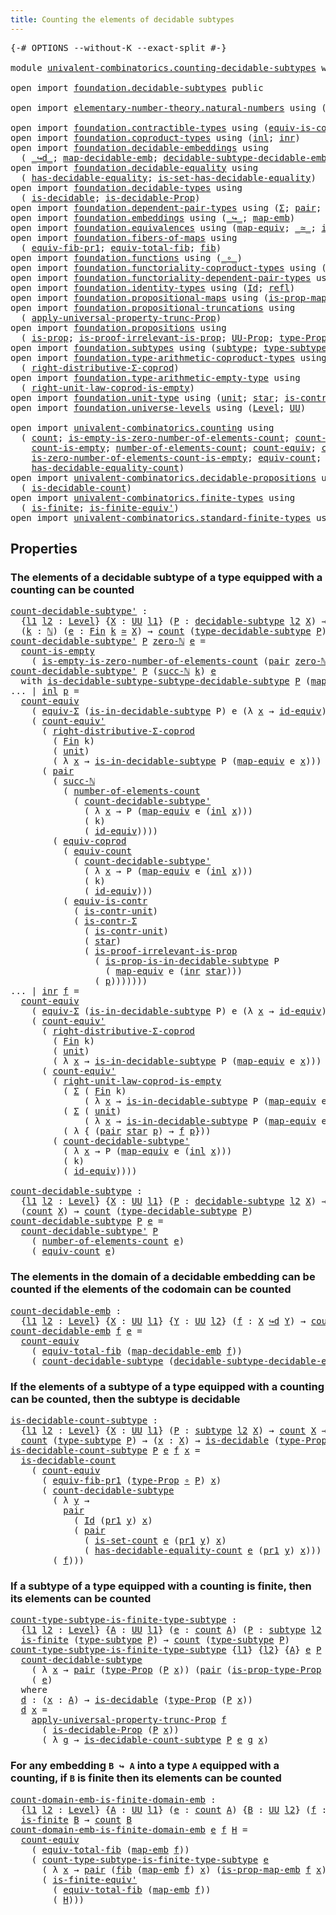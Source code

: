```yaml
---
title: Counting the elements of decidable subtypes
---
```


<pre class="Agda"><a id="69" class="Symbol">{-#</a> <a id="73" class="Keyword">OPTIONS</a> <a id="81" class="Pragma">--without-K</a> <a id="93" class="Pragma">--exact-split</a> <a id="107" class="Symbol">#-}</a>

<a id="112" class="Keyword">module</a> <a id="119" href="univalent-combinatorics.counting-decidable-subtypes.html" class="Module">univalent-combinatorics.counting-decidable-subtypes</a> <a id="171" class="Keyword">where</a>

<a id="178" class="Keyword">open</a> <a id="183" class="Keyword">import</a> <a id="190" href="foundation.decidable-subtypes.html" class="Module">foundation.decidable-subtypes</a> <a id="220" class="Keyword">public</a>

<a id="228" class="Keyword">open</a> <a id="233" class="Keyword">import</a> <a id="240" href="elementary-number-theory.natural-numbers.html" class="Module">elementary-number-theory.natural-numbers</a> <a id="281" class="Keyword">using</a> <a id="287" class="Symbol">(</a><a id="288" href="elementary-number-theory.natural-numbers.html#1458" class="Datatype">ℕ</a><a id="289" class="Symbol">;</a> <a id="291" href="elementary-number-theory.natural-numbers.html#1479" class="InductiveConstructor">zero-ℕ</a><a id="297" class="Symbol">;</a> <a id="299" href="elementary-number-theory.natural-numbers.html#1492" class="InductiveConstructor">succ-ℕ</a><a id="305" class="Symbol">)</a>

<a id="308" class="Keyword">open</a> <a id="313" class="Keyword">import</a> <a id="320" href="foundation.contractible-types.html" class="Module">foundation.contractible-types</a> <a id="350" class="Keyword">using</a> <a id="356" class="Symbol">(</a><a id="357" href="foundation-core.contractible-types.html#4311" class="Function">equiv-is-contr</a><a id="371" class="Symbol">;</a> <a id="373" href="foundation-core.contractible-types.html#6259" class="Function">is-contr-Σ</a><a id="383" class="Symbol">)</a>
<a id="385" class="Keyword">open</a> <a id="390" class="Keyword">import</a> <a id="397" href="foundation.coproduct-types.html" class="Module">foundation.coproduct-types</a> <a id="424" class="Keyword">using</a> <a id="430" class="Symbol">(</a><a id="431" href="foundation.coproduct-types.html#1253" class="InductiveConstructor">inl</a><a id="434" class="Symbol">;</a> <a id="436" href="foundation.coproduct-types.html#1276" class="InductiveConstructor">inr</a><a id="439" class="Symbol">)</a>
<a id="441" class="Keyword">open</a> <a id="446" class="Keyword">import</a> <a id="453" href="foundation.decidable-embeddings.html" class="Module">foundation.decidable-embeddings</a> <a id="485" class="Keyword">using</a>
  <a id="493" class="Symbol">(</a> <a id="495" href="foundation.decidable-embeddings.html#3752" class="Function Operator">_↪d_</a><a id="499" class="Symbol">;</a> <a id="501" href="foundation.decidable-embeddings.html#3853" class="Function">map-decidable-emb</a><a id="518" class="Symbol">;</a> <a id="520" href="foundation.decidable-embeddings.html#6091" class="Function">decidable-subtype-decidable-emb</a><a id="551" class="Symbol">)</a>
<a id="553" class="Keyword">open</a> <a id="558" class="Keyword">import</a> <a id="565" href="foundation.decidable-equality.html" class="Module">foundation.decidable-equality</a> <a id="595" class="Keyword">using</a>
  <a id="603" class="Symbol">(</a> <a id="605" href="foundation.decidable-equality.html#1799" class="Function">has-decidable-equality</a><a id="627" class="Symbol">;</a> <a id="629" href="foundation.decidable-equality.html#6967" class="Function">is-set-has-decidable-equality</a><a id="658" class="Symbol">)</a>
<a id="660" class="Keyword">open</a> <a id="665" class="Keyword">import</a> <a id="672" href="foundation.decidable-types.html" class="Module">foundation.decidable-types</a> <a id="699" class="Keyword">using</a>
  <a id="707" class="Symbol">(</a> <a id="709" href="foundation.decidable-types.html#1918" class="Function">is-decidable</a><a id="721" class="Symbol">;</a> <a id="723" href="foundation.decidable-types.html#7839" class="Function">is-decidable-Prop</a><a id="740" class="Symbol">)</a>
<a id="742" class="Keyword">open</a> <a id="747" class="Keyword">import</a> <a id="754" href="foundation.dependent-pair-types.html" class="Module">foundation.dependent-pair-types</a> <a id="786" class="Keyword">using</a> <a id="792" class="Symbol">(</a><a id="793" href="foundation-core.dependent-pair-types.html#515" class="Record">Σ</a><a id="794" class="Symbol">;</a> <a id="796" href="foundation-core.dependent-pair-types.html#588" class="InductiveConstructor">pair</a><a id="800" class="Symbol">;</a> <a id="802" href="foundation-core.dependent-pair-types.html#605" class="Field">pr1</a><a id="805" class="Symbol">;</a> <a id="807" href="foundation-core.dependent-pair-types.html#617" class="Field">pr2</a><a id="810" class="Symbol">)</a>
<a id="812" class="Keyword">open</a> <a id="817" class="Keyword">import</a> <a id="824" href="foundation.embeddings.html" class="Module">foundation.embeddings</a> <a id="846" class="Keyword">using</a> <a id="852" class="Symbol">(</a><a id="853" href="foundation-core.embeddings.html#1074" class="Function Operator">_↪_</a><a id="856" class="Symbol">;</a> <a id="858" href="foundation-core.embeddings.html#1217" class="Function">map-emb</a><a id="865" class="Symbol">)</a>
<a id="867" class="Keyword">open</a> <a id="872" class="Keyword">import</a> <a id="879" href="foundation.equivalences.html" class="Module">foundation.equivalences</a> <a id="903" class="Keyword">using</a> <a id="909" class="Symbol">(</a><a id="910" href="foundation-core.equivalences.html#1821" class="Function">map-equiv</a><a id="919" class="Symbol">;</a> <a id="921" href="foundation-core.equivalences.html#1621" class="Function Operator">_≃_</a><a id="924" class="Symbol">;</a> <a id="926" href="foundation-core.equivalences.html#2494" class="Function">id-equiv</a><a id="934" class="Symbol">)</a>
<a id="936" class="Keyword">open</a> <a id="941" class="Keyword">import</a> <a id="948" href="foundation.fibers-of-maps.html" class="Module">foundation.fibers-of-maps</a> <a id="974" class="Keyword">using</a>
  <a id="982" class="Symbol">(</a> <a id="984" href="foundation-core.fibers-of-maps.html#3585" class="Function">equiv-fib-pr1</a><a id="997" class="Symbol">;</a> <a id="999" href="foundation-core.fibers-of-maps.html#5254" class="Function">equiv-total-fib</a><a id="1014" class="Symbol">;</a> <a id="1016" href="foundation-core.fibers-of-maps.html#942" class="Function">fib</a><a id="1019" class="Symbol">)</a>
<a id="1021" class="Keyword">open</a> <a id="1026" class="Keyword">import</a> <a id="1033" href="foundation.functions.html" class="Module">foundation.functions</a> <a id="1054" class="Keyword">using</a> <a id="1060" class="Symbol">(</a><a id="1061" href="foundation-core.functions.html#420" class="Function Operator">_∘_</a><a id="1064" class="Symbol">)</a>
<a id="1066" class="Keyword">open</a> <a id="1071" class="Keyword">import</a> <a id="1078" href="foundation.functoriality-coproduct-types.html" class="Module">foundation.functoriality-coproduct-types</a> <a id="1119" class="Keyword">using</a> <a id="1125" class="Symbol">(</a><a id="1126" href="foundation.functoriality-coproduct-types.html#4586" class="Function">equiv-coprod</a><a id="1138" class="Symbol">)</a>
<a id="1140" class="Keyword">open</a> <a id="1145" class="Keyword">import</a> <a id="1152" href="foundation.functoriality-dependent-pair-types.html" class="Module">foundation.functoriality-dependent-pair-types</a> <a id="1198" class="Keyword">using</a> <a id="1204" class="Symbol">(</a><a id="1205" href="foundation-core.functoriality-dependent-pair-types.html#10434" class="Function">equiv-Σ</a><a id="1212" class="Symbol">)</a>
<a id="1214" class="Keyword">open</a> <a id="1219" class="Keyword">import</a> <a id="1226" href="foundation.identity-types.html" class="Module">foundation.identity-types</a> <a id="1252" class="Keyword">using</a> <a id="1258" class="Symbol">(</a><a id="1259" href="foundation-core.identity-types.html#1767" class="Datatype">Id</a><a id="1261" class="Symbol">;</a> <a id="1263" href="foundation-core.identity-types.html#1820" class="InductiveConstructor">refl</a><a id="1267" class="Symbol">)</a>
<a id="1269" class="Keyword">open</a> <a id="1274" class="Keyword">import</a> <a id="1281" href="foundation.propositional-maps.html" class="Module">foundation.propositional-maps</a> <a id="1311" class="Keyword">using</a> <a id="1317" class="Symbol">(</a><a id="1318" href="foundation-core.propositional-maps.html#2352" class="Function">is-prop-map-emb</a><a id="1333" class="Symbol">)</a>
<a id="1335" class="Keyword">open</a> <a id="1340" class="Keyword">import</a> <a id="1347" href="foundation.propositional-truncations.html" class="Module">foundation.propositional-truncations</a> <a id="1384" class="Keyword">using</a>
  <a id="1392" class="Symbol">(</a> <a id="1394" href="foundation.propositional-truncations.html#5611" class="Function">apply-universal-property-trunc-Prop</a><a id="1429" class="Symbol">)</a>
<a id="1431" class="Keyword">open</a> <a id="1436" class="Keyword">import</a> <a id="1443" href="foundation.propositions.html" class="Module">foundation.propositions</a> <a id="1467" class="Keyword">using</a>
  <a id="1475" class="Symbol">(</a> <a id="1477" href="foundation-core.propositions.html#1309" class="Function">is-prop</a><a id="1484" class="Symbol">;</a> <a id="1486" href="foundation-core.propositions.html#3047" class="Function">is-proof-irrelevant-is-prop</a><a id="1513" class="Symbol">;</a> <a id="1515" href="foundation-core.propositions.html#1393" class="Function">UU-Prop</a><a id="1522" class="Symbol">;</a> <a id="1524" href="foundation-core.propositions.html#1495" class="Function">type-Prop</a><a id="1533" class="Symbol">;</a> <a id="1535" href="foundation-core.propositions.html#1562" class="Function">is-prop-type-Prop</a><a id="1552" class="Symbol">)</a>
<a id="1554" class="Keyword">open</a> <a id="1559" class="Keyword">import</a> <a id="1566" href="foundation.subtypes.html" class="Module">foundation.subtypes</a> <a id="1586" class="Keyword">using</a> <a id="1592" class="Symbol">(</a><a id="1593" href="foundation-core.subtypes.html#2211" class="Function">subtype</a><a id="1600" class="Symbol">;</a> <a id="1602" href="foundation-core.subtypes.html#2555" class="Function">type-subtype</a><a id="1614" class="Symbol">)</a>
<a id="1616" class="Keyword">open</a> <a id="1621" class="Keyword">import</a> <a id="1628" href="foundation.type-arithmetic-coproduct-types.html" class="Module">foundation.type-arithmetic-coproduct-types</a> <a id="1671" class="Keyword">using</a>
  <a id="1679" class="Symbol">(</a> <a id="1681" href="foundation.type-arithmetic-coproduct-types.html#5579" class="Function">right-distributive-Σ-coprod</a><a id="1708" class="Symbol">)</a>
<a id="1710" class="Keyword">open</a> <a id="1715" class="Keyword">import</a> <a id="1722" href="foundation.type-arithmetic-empty-type.html" class="Module">foundation.type-arithmetic-empty-type</a> <a id="1760" class="Keyword">using</a>
  <a id="1768" class="Symbol">(</a> <a id="1770" href="foundation.type-arithmetic-empty-type.html#9035" class="Function">right-unit-law-coprod-is-empty</a><a id="1800" class="Symbol">)</a>
<a id="1802" class="Keyword">open</a> <a id="1807" class="Keyword">import</a> <a id="1814" href="foundation.unit-type.html" class="Module">foundation.unit-type</a> <a id="1835" class="Keyword">using</a> <a id="1841" class="Symbol">(</a><a id="1842" href="foundation.unit-type.html#1084" class="Datatype">unit</a><a id="1846" class="Symbol">;</a> <a id="1848" href="foundation.unit-type.html#1108" class="InductiveConstructor">star</a><a id="1852" class="Symbol">;</a> <a id="1854" href="foundation.unit-type.html#2024" class="Function">is-contr-unit</a><a id="1867" class="Symbol">)</a>
<a id="1869" class="Keyword">open</a> <a id="1874" class="Keyword">import</a> <a id="1881" href="foundation.universe-levels.html" class="Module">foundation.universe-levels</a> <a id="1908" class="Keyword">using</a> <a id="1914" class="Symbol">(</a><a id="1915" href="Agda.Primitive.html#597" class="Postulate">Level</a><a id="1920" class="Symbol">;</a> <a id="1922" href="foundation-core.universe-levels.html#235" class="Primitive">UU</a><a id="1924" class="Symbol">)</a>

<a id="1927" class="Keyword">open</a> <a id="1932" class="Keyword">import</a> <a id="1939" href="univalent-combinatorics.counting.html" class="Module">univalent-combinatorics.counting</a> <a id="1972" class="Keyword">using</a>
  <a id="1980" class="Symbol">(</a> <a id="1982" href="univalent-combinatorics.counting.html#1901" class="Function">count</a><a id="1987" class="Symbol">;</a> <a id="1989" href="univalent-combinatorics.counting.html#4160" class="Function">is-empty-is-zero-number-of-elements-count</a><a id="2030" class="Symbol">;</a> <a id="2032" href="univalent-combinatorics.counting.html#5027" class="Function">count-is-contr</a><a id="2046" class="Symbol">;</a>
    <a id="2052" href="univalent-combinatorics.counting.html#4732" class="Function">count-is-empty</a><a id="2066" class="Symbol">;</a> <a id="2068" href="univalent-combinatorics.counting.html#2029" class="Function">number-of-elements-count</a><a id="2092" class="Symbol">;</a> <a id="2094" href="univalent-combinatorics.counting.html#3395" class="Function">count-equiv</a><a id="2105" class="Symbol">;</a> <a id="2107" href="univalent-combinatorics.counting.html#3709" class="Function">count-equiv&#39;</a><a id="2119" class="Symbol">;</a>
    <a id="2125" href="univalent-combinatorics.counting.html#4407" class="Function">is-zero-number-of-elements-count-is-empty</a><a id="2166" class="Symbol">;</a> <a id="2168" href="univalent-combinatorics.counting.html#2098" class="Function">equiv-count</a><a id="2179" class="Symbol">;</a> <a id="2181" href="univalent-combinatorics.counting.html#2757" class="Function">is-set-count</a><a id="2193" class="Symbol">;</a>
    <a id="2199" href="univalent-combinatorics.counting.html#6218" class="Function">has-decidable-equality-count</a><a id="2227" class="Symbol">)</a>
<a id="2229" class="Keyword">open</a> <a id="2234" class="Keyword">import</a> <a id="2241" href="univalent-combinatorics.decidable-propositions.html" class="Module">univalent-combinatorics.decidable-propositions</a> <a id="2288" class="Keyword">using</a>
  <a id="2296" class="Symbol">(</a> <a id="2298" href="univalent-combinatorics.decidable-propositions.html#1200" class="Function">is-decidable-count</a><a id="2316" class="Symbol">)</a>
<a id="2318" class="Keyword">open</a> <a id="2323" class="Keyword">import</a> <a id="2330" href="univalent-combinatorics.finite-types.html" class="Module">univalent-combinatorics.finite-types</a> <a id="2367" class="Keyword">using</a>
  <a id="2375" class="Symbol">(</a> <a id="2377" href="univalent-combinatorics.finite-types.html#4174" class="Function">is-finite</a><a id="2386" class="Symbol">;</a> <a id="2388" href="univalent-combinatorics.finite-types.html#7331" class="Function">is-finite-equiv&#39;</a><a id="2404" class="Symbol">)</a>
<a id="2406" class="Keyword">open</a> <a id="2411" class="Keyword">import</a> <a id="2418" href="univalent-combinatorics.standard-finite-types.html" class="Module">univalent-combinatorics.standard-finite-types</a> <a id="2464" class="Keyword">using</a> <a id="2470" class="Symbol">(</a><a id="2471" href="univalent-combinatorics.standard-finite-types.html#7693" class="Function">zero-Fin</a><a id="2479" class="Symbol">;</a> <a id="2481" href="univalent-combinatorics.standard-finite-types.html#2523" class="Function">Fin</a><a id="2484" class="Symbol">)</a>
</pre>
## Properties

### The elements of a decidable subtype of a type equipped with a counting can be counted

<pre class="Agda"><a id="count-decidable-subtype&#39;"></a><a id="2605" href="univalent-combinatorics.counting-decidable-subtypes.html#2605" class="Function">count-decidable-subtype&#39;</a> <a id="2630" class="Symbol">:</a>
  <a id="2634" class="Symbol">{</a><a id="2635" href="univalent-combinatorics.counting-decidable-subtypes.html#2635" class="Bound">l1</a> <a id="2638" href="univalent-combinatorics.counting-decidable-subtypes.html#2638" class="Bound">l2</a> <a id="2641" class="Symbol">:</a> <a id="2643" href="Agda.Primitive.html#597" class="Postulate">Level</a><a id="2648" class="Symbol">}</a> <a id="2650" class="Symbol">{</a><a id="2651" href="univalent-combinatorics.counting-decidable-subtypes.html#2651" class="Bound">X</a> <a id="2653" class="Symbol">:</a> <a id="2655" href="foundation-core.universe-levels.html#235" class="Primitive">UU</a> <a id="2658" href="univalent-combinatorics.counting-decidable-subtypes.html#2635" class="Bound">l1</a><a id="2660" class="Symbol">}</a> <a id="2662" class="Symbol">(</a><a id="2663" href="univalent-combinatorics.counting-decidable-subtypes.html#2663" class="Bound">P</a> <a id="2665" class="Symbol">:</a> <a id="2667" href="foundation.decidable-subtypes.html#1806" class="Function">decidable-subtype</a> <a id="2685" href="univalent-combinatorics.counting-decidable-subtypes.html#2638" class="Bound">l2</a> <a id="2688" href="univalent-combinatorics.counting-decidable-subtypes.html#2651" class="Bound">X</a><a id="2689" class="Symbol">)</a> <a id="2691" class="Symbol">→</a>
  <a id="2695" class="Symbol">(</a><a id="2696" href="univalent-combinatorics.counting-decidable-subtypes.html#2696" class="Bound">k</a> <a id="2698" class="Symbol">:</a> <a id="2700" href="elementary-number-theory.natural-numbers.html#1458" class="Datatype">ℕ</a><a id="2701" class="Symbol">)</a> <a id="2703" class="Symbol">(</a><a id="2704" href="univalent-combinatorics.counting-decidable-subtypes.html#2704" class="Bound">e</a> <a id="2706" class="Symbol">:</a> <a id="2708" href="univalent-combinatorics.standard-finite-types.html#2523" class="Function">Fin</a> <a id="2712" href="univalent-combinatorics.counting-decidable-subtypes.html#2696" class="Bound">k</a> <a id="2714" href="foundation-core.equivalences.html#1621" class="Function Operator">≃</a> <a id="2716" href="univalent-combinatorics.counting-decidable-subtypes.html#2651" class="Bound">X</a><a id="2717" class="Symbol">)</a> <a id="2719" class="Symbol">→</a> <a id="2721" href="univalent-combinatorics.counting.html#1901" class="Function">count</a> <a id="2727" class="Symbol">(</a><a id="2728" href="foundation.decidable-subtypes.html#2794" class="Function">type-decidable-subtype</a> <a id="2751" href="univalent-combinatorics.counting-decidable-subtypes.html#2663" class="Bound">P</a><a id="2752" class="Symbol">)</a>
<a id="2754" href="univalent-combinatorics.counting-decidable-subtypes.html#2605" class="Function">count-decidable-subtype&#39;</a> <a id="2779" href="univalent-combinatorics.counting-decidable-subtypes.html#2779" class="Bound">P</a> <a id="2781" href="elementary-number-theory.natural-numbers.html#1479" class="InductiveConstructor">zero-ℕ</a> <a id="2788" href="univalent-combinatorics.counting-decidable-subtypes.html#2788" class="Bound">e</a> <a id="2790" class="Symbol">=</a>
  <a id="2794" href="univalent-combinatorics.counting.html#4732" class="Function">count-is-empty</a>
    <a id="2813" class="Symbol">(</a> <a id="2815" href="univalent-combinatorics.counting.html#4160" class="Function">is-empty-is-zero-number-of-elements-count</a> <a id="2857" class="Symbol">(</a><a id="2858" href="foundation-core.dependent-pair-types.html#588" class="InductiveConstructor">pair</a> <a id="2863" href="elementary-number-theory.natural-numbers.html#1479" class="InductiveConstructor">zero-ℕ</a> <a id="2870" href="univalent-combinatorics.counting-decidable-subtypes.html#2788" class="Bound">e</a><a id="2871" class="Symbol">)</a> <a id="2873" href="foundation-core.identity-types.html#1820" class="InductiveConstructor">refl</a> <a id="2878" href="foundation-core.functions.html#420" class="Function Operator">∘</a> <a id="2880" href="foundation-core.dependent-pair-types.html#605" class="Field">pr1</a><a id="2883" class="Symbol">)</a>
<a id="2885" href="univalent-combinatorics.counting-decidable-subtypes.html#2605" class="Function">count-decidable-subtype&#39;</a> <a id="2910" href="univalent-combinatorics.counting-decidable-subtypes.html#2910" class="Bound">P</a> <a id="2912" class="Symbol">(</a><a id="2913" href="elementary-number-theory.natural-numbers.html#1492" class="InductiveConstructor">succ-ℕ</a> <a id="2920" href="univalent-combinatorics.counting-decidable-subtypes.html#2920" class="Bound">k</a><a id="2921" class="Symbol">)</a> <a id="2923" href="univalent-combinatorics.counting-decidable-subtypes.html#2923" class="Bound">e</a>
  <a id="2927" class="Keyword">with</a> <a id="2932" href="foundation.decidable-subtypes.html#2174" class="Function">is-decidable-subtype-subtype-decidable-subtype</a> <a id="2979" href="univalent-combinatorics.counting-decidable-subtypes.html#2910" class="Bound">P</a> <a id="2981" class="Symbol">(</a><a id="2982" href="foundation-core.equivalences.html#1821" class="Function">map-equiv</a> <a id="2992" href="univalent-combinatorics.counting-decidable-subtypes.html#2923" class="Bound">e</a> <a id="2994" class="Symbol">(</a><a id="2995" href="foundation.coproduct-types.html#1276" class="InductiveConstructor">inr</a> <a id="2999" href="foundation.unit-type.html#1108" class="InductiveConstructor">star</a><a id="3003" class="Symbol">))</a>
<a id="3006" class="Symbol">...</a> <a id="3010" class="Symbol">|</a> <a id="3012" href="foundation.coproduct-types.html#1253" class="InductiveConstructor">inl</a> <a id="3016" href="univalent-combinatorics.counting-decidable-subtypes.html#3016" class="Bound">p</a> <a id="3018" class="Symbol">=</a>
  <a id="3022" href="univalent-combinatorics.counting.html#3395" class="Function">count-equiv</a>
    <a id="3038" class="Symbol">(</a> <a id="3040" href="foundation-core.functoriality-dependent-pair-types.html#10434" class="Function">equiv-Σ</a> <a id="3048" class="Symbol">(</a><a id="3049" href="foundation.decidable-subtypes.html#2373" class="Function">is-in-decidable-subtype</a> <a id="3073" class="Bound">P</a><a id="3074" class="Symbol">)</a> <a id="3076" class="Bound">e</a> <a id="3078" class="Symbol">(λ</a> <a id="3081" href="univalent-combinatorics.counting-decidable-subtypes.html#3081" class="Bound">x</a> <a id="3083" class="Symbol">→</a> <a id="3085" href="foundation-core.equivalences.html#2494" class="Function">id-equiv</a><a id="3093" class="Symbol">))</a>
    <a id="3100" class="Symbol">(</a> <a id="3102" href="univalent-combinatorics.counting.html#3709" class="Function">count-equiv&#39;</a>
      <a id="3121" class="Symbol">(</a> <a id="3123" href="foundation.type-arithmetic-coproduct-types.html#5579" class="Function">right-distributive-Σ-coprod</a>
        <a id="3159" class="Symbol">(</a> <a id="3161" href="univalent-combinatorics.standard-finite-types.html#2523" class="Function">Fin</a> <a id="3165" class="Bound">k</a><a id="3166" class="Symbol">)</a>
        <a id="3176" class="Symbol">(</a> <a id="3178" href="foundation.unit-type.html#1084" class="Datatype">unit</a><a id="3182" class="Symbol">)</a>
        <a id="3192" class="Symbol">(</a> <a id="3194" class="Symbol">λ</a> <a id="3196" href="univalent-combinatorics.counting-decidable-subtypes.html#3196" class="Bound">x</a> <a id="3198" class="Symbol">→</a> <a id="3200" href="foundation.decidable-subtypes.html#2373" class="Function">is-in-decidable-subtype</a> <a id="3224" class="Bound">P</a> <a id="3226" class="Symbol">(</a><a id="3227" href="foundation-core.equivalences.html#1821" class="Function">map-equiv</a> <a id="3237" class="Bound">e</a> <a id="3239" href="univalent-combinatorics.counting-decidable-subtypes.html#3196" class="Bound">x</a><a id="3240" class="Symbol">)))</a>
      <a id="3250" class="Symbol">(</a> <a id="3252" href="foundation-core.dependent-pair-types.html#588" class="InductiveConstructor">pair</a>
        <a id="3265" class="Symbol">(</a> <a id="3267" href="elementary-number-theory.natural-numbers.html#1492" class="InductiveConstructor">succ-ℕ</a>
          <a id="3284" class="Symbol">(</a> <a id="3286" href="univalent-combinatorics.counting.html#2029" class="Function">number-of-elements-count</a>
            <a id="3323" class="Symbol">(</a> <a id="3325" href="univalent-combinatorics.counting-decidable-subtypes.html#2605" class="Function">count-decidable-subtype&#39;</a>
              <a id="3364" class="Symbol">(</a> <a id="3366" class="Symbol">λ</a> <a id="3368" href="univalent-combinatorics.counting-decidable-subtypes.html#3368" class="Bound">x</a> <a id="3370" class="Symbol">→</a> <a id="3372" class="Bound">P</a> <a id="3374" class="Symbol">(</a><a id="3375" href="foundation-core.equivalences.html#1821" class="Function">map-equiv</a> <a id="3385" class="Bound">e</a> <a id="3387" class="Symbol">(</a><a id="3388" href="foundation.coproduct-types.html#1253" class="InductiveConstructor">inl</a> <a id="3392" href="univalent-combinatorics.counting-decidable-subtypes.html#3368" class="Bound">x</a><a id="3393" class="Symbol">)))</a>
              <a id="3411" class="Symbol">(</a> <a id="3413" class="Bound">k</a><a id="3414" class="Symbol">)</a>
              <a id="3430" class="Symbol">(</a> <a id="3432" href="foundation-core.equivalences.html#2494" class="Function">id-equiv</a><a id="3440" class="Symbol">))))</a>
        <a id="3453" class="Symbol">(</a> <a id="3455" href="foundation.functoriality-coproduct-types.html#4586" class="Function">equiv-coprod</a>
          <a id="3478" class="Symbol">(</a> <a id="3480" href="univalent-combinatorics.counting.html#2098" class="Function">equiv-count</a>
            <a id="3504" class="Symbol">(</a> <a id="3506" href="univalent-combinatorics.counting-decidable-subtypes.html#2605" class="Function">count-decidable-subtype&#39;</a>
              <a id="3545" class="Symbol">(</a> <a id="3547" class="Symbol">λ</a> <a id="3549" href="univalent-combinatorics.counting-decidable-subtypes.html#3549" class="Bound">x</a> <a id="3551" class="Symbol">→</a> <a id="3553" class="Bound">P</a> <a id="3555" class="Symbol">(</a><a id="3556" href="foundation-core.equivalences.html#1821" class="Function">map-equiv</a> <a id="3566" class="Bound">e</a> <a id="3568" class="Symbol">(</a><a id="3569" href="foundation.coproduct-types.html#1253" class="InductiveConstructor">inl</a> <a id="3573" href="univalent-combinatorics.counting-decidable-subtypes.html#3549" class="Bound">x</a><a id="3574" class="Symbol">)))</a>
              <a id="3592" class="Symbol">(</a> <a id="3594" class="Bound">k</a><a id="3595" class="Symbol">)</a>
              <a id="3611" class="Symbol">(</a> <a id="3613" href="foundation-core.equivalences.html#2494" class="Function">id-equiv</a><a id="3621" class="Symbol">)))</a>
          <a id="3635" class="Symbol">(</a> <a id="3637" href="foundation-core.contractible-types.html#4311" class="Function">equiv-is-contr</a>
            <a id="3664" class="Symbol">(</a> <a id="3666" href="foundation.unit-type.html#2024" class="Function">is-contr-unit</a><a id="3679" class="Symbol">)</a>
            <a id="3693" class="Symbol">(</a> <a id="3695" href="foundation-core.contractible-types.html#6259" class="Function">is-contr-Σ</a>
              <a id="3720" class="Symbol">(</a> <a id="3722" href="foundation.unit-type.html#2024" class="Function">is-contr-unit</a><a id="3735" class="Symbol">)</a>
              <a id="3751" class="Symbol">(</a> <a id="3753" href="foundation.unit-type.html#1108" class="InductiveConstructor">star</a><a id="3757" class="Symbol">)</a>
              <a id="3773" class="Symbol">(</a> <a id="3775" href="foundation-core.propositions.html#3047" class="Function">is-proof-irrelevant-is-prop</a>
                <a id="3819" class="Symbol">(</a> <a id="3821" href="foundation.decidable-subtypes.html#2480" class="Function">is-prop-is-in-decidable-subtype</a> <a id="3853" class="Bound">P</a>
                  <a id="3873" class="Symbol">(</a> <a id="3875" href="foundation-core.equivalences.html#1821" class="Function">map-equiv</a> <a id="3885" class="Bound">e</a> <a id="3887" class="Symbol">(</a><a id="3888" href="foundation.coproduct-types.html#1276" class="InductiveConstructor">inr</a> <a id="3892" href="foundation.unit-type.html#1108" class="InductiveConstructor">star</a><a id="3896" class="Symbol">)))</a>
                <a id="3916" class="Symbol">(</a> <a id="3918" href="univalent-combinatorics.counting-decidable-subtypes.html#3016" class="Bound">p</a><a id="3919" class="Symbol">)))))))</a>
<a id="3927" class="Symbol">...</a> <a id="3931" class="Symbol">|</a> <a id="3933" href="foundation.coproduct-types.html#1276" class="InductiveConstructor">inr</a> <a id="3937" href="univalent-combinatorics.counting-decidable-subtypes.html#3937" class="Bound">f</a> <a id="3939" class="Symbol">=</a>
  <a id="3943" href="univalent-combinatorics.counting.html#3395" class="Function">count-equiv</a>
    <a id="3959" class="Symbol">(</a> <a id="3961" href="foundation-core.functoriality-dependent-pair-types.html#10434" class="Function">equiv-Σ</a> <a id="3969" class="Symbol">(</a><a id="3970" href="foundation.decidable-subtypes.html#2373" class="Function">is-in-decidable-subtype</a> <a id="3994" class="Bound">P</a><a id="3995" class="Symbol">)</a> <a id="3997" class="Bound">e</a> <a id="3999" class="Symbol">(λ</a> <a id="4002" href="univalent-combinatorics.counting-decidable-subtypes.html#4002" class="Bound">x</a> <a id="4004" class="Symbol">→</a> <a id="4006" href="foundation-core.equivalences.html#2494" class="Function">id-equiv</a><a id="4014" class="Symbol">))</a>
    <a id="4021" class="Symbol">(</a> <a id="4023" href="univalent-combinatorics.counting.html#3709" class="Function">count-equiv&#39;</a>
      <a id="4042" class="Symbol">(</a> <a id="4044" href="foundation.type-arithmetic-coproduct-types.html#5579" class="Function">right-distributive-Σ-coprod</a>
        <a id="4080" class="Symbol">(</a> <a id="4082" href="univalent-combinatorics.standard-finite-types.html#2523" class="Function">Fin</a> <a id="4086" class="Bound">k</a><a id="4087" class="Symbol">)</a>
        <a id="4097" class="Symbol">(</a> <a id="4099" href="foundation.unit-type.html#1084" class="Datatype">unit</a><a id="4103" class="Symbol">)</a>
        <a id="4113" class="Symbol">(</a> <a id="4115" class="Symbol">λ</a> <a id="4117" href="univalent-combinatorics.counting-decidable-subtypes.html#4117" class="Bound">x</a> <a id="4119" class="Symbol">→</a> <a id="4121" href="foundation.decidable-subtypes.html#2373" class="Function">is-in-decidable-subtype</a> <a id="4145" class="Bound">P</a> <a id="4147" class="Symbol">(</a><a id="4148" href="foundation-core.equivalences.html#1821" class="Function">map-equiv</a> <a id="4158" class="Bound">e</a> <a id="4160" href="univalent-combinatorics.counting-decidable-subtypes.html#4117" class="Bound">x</a><a id="4161" class="Symbol">)))</a>
      <a id="4171" class="Symbol">(</a> <a id="4173" href="univalent-combinatorics.counting.html#3709" class="Function">count-equiv&#39;</a>
        <a id="4194" class="Symbol">(</a> <a id="4196" href="foundation.type-arithmetic-empty-type.html#9035" class="Function">right-unit-law-coprod-is-empty</a>
          <a id="4237" class="Symbol">(</a> <a id="4239" href="foundation-core.dependent-pair-types.html#515" class="Record">Σ</a> <a id="4241" class="Symbol">(</a> <a id="4243" href="univalent-combinatorics.standard-finite-types.html#2523" class="Function">Fin</a> <a id="4247" class="Bound">k</a><a id="4248" class="Symbol">)</a>
              <a id="4264" class="Symbol">(</a> <a id="4266" class="Symbol">λ</a> <a id="4268" href="univalent-combinatorics.counting-decidable-subtypes.html#4268" class="Bound">x</a> <a id="4270" class="Symbol">→</a> <a id="4272" href="foundation.decidable-subtypes.html#2373" class="Function">is-in-decidable-subtype</a> <a id="4296" class="Bound">P</a> <a id="4298" class="Symbol">(</a><a id="4299" href="foundation-core.equivalences.html#1821" class="Function">map-equiv</a> <a id="4309" class="Bound">e</a> <a id="4311" class="Symbol">(</a><a id="4312" href="foundation.coproduct-types.html#1253" class="InductiveConstructor">inl</a> <a id="4316" href="univalent-combinatorics.counting-decidable-subtypes.html#4268" class="Bound">x</a><a id="4317" class="Symbol">))))</a>
          <a id="4332" class="Symbol">(</a> <a id="4334" href="foundation-core.dependent-pair-types.html#515" class="Record">Σ</a> <a id="4336" class="Symbol">(</a> <a id="4338" href="foundation.unit-type.html#1084" class="Datatype">unit</a><a id="4342" class="Symbol">)</a>
              <a id="4358" class="Symbol">(</a> <a id="4360" class="Symbol">λ</a> <a id="4362" href="univalent-combinatorics.counting-decidable-subtypes.html#4362" class="Bound">x</a> <a id="4364" class="Symbol">→</a> <a id="4366" href="foundation.decidable-subtypes.html#2373" class="Function">is-in-decidable-subtype</a> <a id="4390" class="Bound">P</a> <a id="4392" class="Symbol">(</a><a id="4393" href="foundation-core.equivalences.html#1821" class="Function">map-equiv</a> <a id="4403" class="Bound">e</a> <a id="4405" class="Symbol">(</a><a id="4406" href="foundation.coproduct-types.html#1276" class="InductiveConstructor">inr</a> <a id="4410" href="univalent-combinatorics.counting-decidable-subtypes.html#4362" class="Bound">x</a><a id="4411" class="Symbol">))))</a>
          <a id="4426" class="Symbol">(</a> <a id="4428" class="Symbol">λ</a> <a id="4430" class="Symbol">{</a> <a id="4432" class="Symbol">(</a><a id="4433" href="foundation-core.dependent-pair-types.html#588" class="InductiveConstructor">pair</a> <a id="4438" href="foundation.unit-type.html#1108" class="InductiveConstructor">star</a> <a id="4443" href="univalent-combinatorics.counting-decidable-subtypes.html#4443" class="Bound">p</a><a id="4444" class="Symbol">)</a> <a id="4446" class="Symbol">→</a> <a id="4448" href="univalent-combinatorics.counting-decidable-subtypes.html#3937" class="Bound">f</a> <a id="4450" href="univalent-combinatorics.counting-decidable-subtypes.html#4443" class="Bound">p</a><a id="4451" class="Symbol">}))</a>
        <a id="4463" class="Symbol">(</a> <a id="4465" href="univalent-combinatorics.counting-decidable-subtypes.html#2605" class="Function">count-decidable-subtype&#39;</a>
          <a id="4500" class="Symbol">(</a> <a id="4502" class="Symbol">λ</a> <a id="4504" href="univalent-combinatorics.counting-decidable-subtypes.html#4504" class="Bound">x</a> <a id="4506" class="Symbol">→</a> <a id="4508" class="Bound">P</a> <a id="4510" class="Symbol">(</a><a id="4511" href="foundation-core.equivalences.html#1821" class="Function">map-equiv</a> <a id="4521" class="Bound">e</a> <a id="4523" class="Symbol">(</a><a id="4524" href="foundation.coproduct-types.html#1253" class="InductiveConstructor">inl</a> <a id="4528" href="univalent-combinatorics.counting-decidable-subtypes.html#4504" class="Bound">x</a><a id="4529" class="Symbol">)))</a>
          <a id="4543" class="Symbol">(</a> <a id="4545" class="Bound">k</a><a id="4546" class="Symbol">)</a>
          <a id="4558" class="Symbol">(</a> <a id="4560" href="foundation-core.equivalences.html#2494" class="Function">id-equiv</a><a id="4568" class="Symbol">))))</a>

<a id="count-decidable-subtype"></a><a id="4574" href="univalent-combinatorics.counting-decidable-subtypes.html#4574" class="Function">count-decidable-subtype</a> <a id="4598" class="Symbol">:</a>
  <a id="4602" class="Symbol">{</a><a id="4603" href="univalent-combinatorics.counting-decidable-subtypes.html#4603" class="Bound">l1</a> <a id="4606" href="univalent-combinatorics.counting-decidable-subtypes.html#4606" class="Bound">l2</a> <a id="4609" class="Symbol">:</a> <a id="4611" href="Agda.Primitive.html#597" class="Postulate">Level</a><a id="4616" class="Symbol">}</a> <a id="4618" class="Symbol">{</a><a id="4619" href="univalent-combinatorics.counting-decidable-subtypes.html#4619" class="Bound">X</a> <a id="4621" class="Symbol">:</a> <a id="4623" href="foundation-core.universe-levels.html#235" class="Primitive">UU</a> <a id="4626" href="univalent-combinatorics.counting-decidable-subtypes.html#4603" class="Bound">l1</a><a id="4628" class="Symbol">}</a> <a id="4630" class="Symbol">(</a><a id="4631" href="univalent-combinatorics.counting-decidable-subtypes.html#4631" class="Bound">P</a> <a id="4633" class="Symbol">:</a> <a id="4635" href="foundation.decidable-subtypes.html#1806" class="Function">decidable-subtype</a> <a id="4653" href="univalent-combinatorics.counting-decidable-subtypes.html#4606" class="Bound">l2</a> <a id="4656" href="univalent-combinatorics.counting-decidable-subtypes.html#4619" class="Bound">X</a><a id="4657" class="Symbol">)</a> <a id="4659" class="Symbol">→</a>
  <a id="4663" class="Symbol">(</a><a id="4664" href="univalent-combinatorics.counting.html#1901" class="Function">count</a> <a id="4670" href="univalent-combinatorics.counting-decidable-subtypes.html#4619" class="Bound">X</a><a id="4671" class="Symbol">)</a> <a id="4673" class="Symbol">→</a> <a id="4675" href="univalent-combinatorics.counting.html#1901" class="Function">count</a> <a id="4681" class="Symbol">(</a><a id="4682" href="foundation.decidable-subtypes.html#2794" class="Function">type-decidable-subtype</a> <a id="4705" href="univalent-combinatorics.counting-decidable-subtypes.html#4631" class="Bound">P</a><a id="4706" class="Symbol">)</a>
<a id="4708" href="univalent-combinatorics.counting-decidable-subtypes.html#4574" class="Function">count-decidable-subtype</a> <a id="4732" href="univalent-combinatorics.counting-decidable-subtypes.html#4732" class="Bound">P</a> <a id="4734" href="univalent-combinatorics.counting-decidable-subtypes.html#4734" class="Bound">e</a> <a id="4736" class="Symbol">=</a>
  <a id="4740" href="univalent-combinatorics.counting-decidable-subtypes.html#2605" class="Function">count-decidable-subtype&#39;</a> <a id="4765" href="univalent-combinatorics.counting-decidable-subtypes.html#4732" class="Bound">P</a>
    <a id="4771" class="Symbol">(</a> <a id="4773" href="univalent-combinatorics.counting.html#2029" class="Function">number-of-elements-count</a> <a id="4798" href="univalent-combinatorics.counting-decidable-subtypes.html#4734" class="Bound">e</a><a id="4799" class="Symbol">)</a>
    <a id="4805" class="Symbol">(</a> <a id="4807" href="univalent-combinatorics.counting.html#2098" class="Function">equiv-count</a> <a id="4819" href="univalent-combinatorics.counting-decidable-subtypes.html#4734" class="Bound">e</a><a id="4820" class="Symbol">)</a>
</pre>
### The elements in the domain of a decidable embedding can be counted if the elements of the codomain can be counted

<pre class="Agda"><a id="count-decidable-emb"></a><a id="4954" href="univalent-combinatorics.counting-decidable-subtypes.html#4954" class="Function">count-decidable-emb</a> <a id="4974" class="Symbol">:</a>
  <a id="4978" class="Symbol">{</a><a id="4979" href="univalent-combinatorics.counting-decidable-subtypes.html#4979" class="Bound">l1</a> <a id="4982" href="univalent-combinatorics.counting-decidable-subtypes.html#4982" class="Bound">l2</a> <a id="4985" class="Symbol">:</a> <a id="4987" href="Agda.Primitive.html#597" class="Postulate">Level</a><a id="4992" class="Symbol">}</a> <a id="4994" class="Symbol">{</a><a id="4995" href="univalent-combinatorics.counting-decidable-subtypes.html#4995" class="Bound">X</a> <a id="4997" class="Symbol">:</a> <a id="4999" href="foundation-core.universe-levels.html#235" class="Primitive">UU</a> <a id="5002" href="univalent-combinatorics.counting-decidable-subtypes.html#4979" class="Bound">l1</a><a id="5004" class="Symbol">}</a> <a id="5006" class="Symbol">{</a><a id="5007" href="univalent-combinatorics.counting-decidable-subtypes.html#5007" class="Bound">Y</a> <a id="5009" class="Symbol">:</a> <a id="5011" href="foundation-core.universe-levels.html#235" class="Primitive">UU</a> <a id="5014" href="univalent-combinatorics.counting-decidable-subtypes.html#4982" class="Bound">l2</a><a id="5016" class="Symbol">}</a> <a id="5018" class="Symbol">(</a><a id="5019" href="univalent-combinatorics.counting-decidable-subtypes.html#5019" class="Bound">f</a> <a id="5021" class="Symbol">:</a> <a id="5023" href="univalent-combinatorics.counting-decidable-subtypes.html#4995" class="Bound">X</a> <a id="5025" href="foundation.decidable-embeddings.html#3752" class="Function Operator">↪d</a> <a id="5028" href="univalent-combinatorics.counting-decidable-subtypes.html#5007" class="Bound">Y</a><a id="5029" class="Symbol">)</a> <a id="5031" class="Symbol">→</a> <a id="5033" href="univalent-combinatorics.counting.html#1901" class="Function">count</a> <a id="5039" href="univalent-combinatorics.counting-decidable-subtypes.html#5007" class="Bound">Y</a> <a id="5041" class="Symbol">→</a> <a id="5043" href="univalent-combinatorics.counting.html#1901" class="Function">count</a> <a id="5049" href="univalent-combinatorics.counting-decidable-subtypes.html#4995" class="Bound">X</a>
<a id="5051" href="univalent-combinatorics.counting-decidable-subtypes.html#4954" class="Function">count-decidable-emb</a> <a id="5071" href="univalent-combinatorics.counting-decidable-subtypes.html#5071" class="Bound">f</a> <a id="5073" href="univalent-combinatorics.counting-decidable-subtypes.html#5073" class="Bound">e</a> <a id="5075" class="Symbol">=</a>
  <a id="5079" href="univalent-combinatorics.counting.html#3395" class="Function">count-equiv</a>
    <a id="5095" class="Symbol">(</a> <a id="5097" href="foundation-core.fibers-of-maps.html#5254" class="Function">equiv-total-fib</a> <a id="5113" class="Symbol">(</a><a id="5114" href="foundation.decidable-embeddings.html#3853" class="Function">map-decidable-emb</a> <a id="5132" href="univalent-combinatorics.counting-decidable-subtypes.html#5071" class="Bound">f</a><a id="5133" class="Symbol">))</a>
    <a id="5140" class="Symbol">(</a> <a id="5142" href="univalent-combinatorics.counting-decidable-subtypes.html#4574" class="Function">count-decidable-subtype</a> <a id="5166" class="Symbol">(</a><a id="5167" href="foundation.decidable-embeddings.html#6091" class="Function">decidable-subtype-decidable-emb</a> <a id="5199" href="univalent-combinatorics.counting-decidable-subtypes.html#5071" class="Bound">f</a><a id="5200" class="Symbol">)</a> <a id="5202" href="univalent-combinatorics.counting-decidable-subtypes.html#5073" class="Bound">e</a><a id="5203" class="Symbol">)</a>
</pre>
### If the elements of a subtype of a type equipped with a counting can be counted, then the subtype is decidable

<pre class="Agda"><a id="is-decidable-count-subtype"></a><a id="5333" href="univalent-combinatorics.counting-decidable-subtypes.html#5333" class="Function">is-decidable-count-subtype</a> <a id="5360" class="Symbol">:</a>
  <a id="5364" class="Symbol">{</a><a id="5365" href="univalent-combinatorics.counting-decidable-subtypes.html#5365" class="Bound">l1</a> <a id="5368" href="univalent-combinatorics.counting-decidable-subtypes.html#5368" class="Bound">l2</a> <a id="5371" class="Symbol">:</a> <a id="5373" href="Agda.Primitive.html#597" class="Postulate">Level</a><a id="5378" class="Symbol">}</a> <a id="5380" class="Symbol">{</a><a id="5381" href="univalent-combinatorics.counting-decidable-subtypes.html#5381" class="Bound">X</a> <a id="5383" class="Symbol">:</a> <a id="5385" href="foundation-core.universe-levels.html#235" class="Primitive">UU</a> <a id="5388" href="univalent-combinatorics.counting-decidable-subtypes.html#5365" class="Bound">l1</a><a id="5390" class="Symbol">}</a> <a id="5392" class="Symbol">(</a><a id="5393" href="univalent-combinatorics.counting-decidable-subtypes.html#5393" class="Bound">P</a> <a id="5395" class="Symbol">:</a> <a id="5397" href="foundation-core.subtypes.html#2211" class="Function">subtype</a> <a id="5405" href="univalent-combinatorics.counting-decidable-subtypes.html#5368" class="Bound">l2</a> <a id="5408" href="univalent-combinatorics.counting-decidable-subtypes.html#5381" class="Bound">X</a><a id="5409" class="Symbol">)</a> <a id="5411" class="Symbol">→</a> <a id="5413" href="univalent-combinatorics.counting.html#1901" class="Function">count</a> <a id="5419" href="univalent-combinatorics.counting-decidable-subtypes.html#5381" class="Bound">X</a> <a id="5421" class="Symbol">→</a>
  <a id="5425" href="univalent-combinatorics.counting.html#1901" class="Function">count</a> <a id="5431" class="Symbol">(</a><a id="5432" href="foundation-core.subtypes.html#2555" class="Function">type-subtype</a> <a id="5445" href="univalent-combinatorics.counting-decidable-subtypes.html#5393" class="Bound">P</a><a id="5446" class="Symbol">)</a> <a id="5448" class="Symbol">→</a> <a id="5450" class="Symbol">(</a><a id="5451" href="univalent-combinatorics.counting-decidable-subtypes.html#5451" class="Bound">x</a> <a id="5453" class="Symbol">:</a> <a id="5455" href="univalent-combinatorics.counting-decidable-subtypes.html#5381" class="Bound">X</a><a id="5456" class="Symbol">)</a> <a id="5458" class="Symbol">→</a> <a id="5460" href="foundation.decidable-types.html#1918" class="Function">is-decidable</a> <a id="5473" class="Symbol">(</a><a id="5474" href="foundation-core.propositions.html#1495" class="Function">type-Prop</a> <a id="5484" class="Symbol">(</a><a id="5485" href="univalent-combinatorics.counting-decidable-subtypes.html#5393" class="Bound">P</a> <a id="5487" href="univalent-combinatorics.counting-decidable-subtypes.html#5451" class="Bound">x</a><a id="5488" class="Symbol">))</a>
<a id="5491" href="univalent-combinatorics.counting-decidable-subtypes.html#5333" class="Function">is-decidable-count-subtype</a> <a id="5518" href="univalent-combinatorics.counting-decidable-subtypes.html#5518" class="Bound">P</a> <a id="5520" href="univalent-combinatorics.counting-decidable-subtypes.html#5520" class="Bound">e</a> <a id="5522" href="univalent-combinatorics.counting-decidable-subtypes.html#5522" class="Bound">f</a> <a id="5524" href="univalent-combinatorics.counting-decidable-subtypes.html#5524" class="Bound">x</a> <a id="5526" class="Symbol">=</a>
  <a id="5530" href="univalent-combinatorics.decidable-propositions.html#1200" class="Function">is-decidable-count</a>
    <a id="5553" class="Symbol">(</a> <a id="5555" href="univalent-combinatorics.counting.html#3395" class="Function">count-equiv</a>
      <a id="5573" class="Symbol">(</a> <a id="5575" href="foundation-core.fibers-of-maps.html#3585" class="Function">equiv-fib-pr1</a> <a id="5589" class="Symbol">(</a><a id="5590" href="foundation-core.propositions.html#1495" class="Function">type-Prop</a> <a id="5600" href="foundation-core.functions.html#420" class="Function Operator">∘</a> <a id="5602" href="univalent-combinatorics.counting-decidable-subtypes.html#5518" class="Bound">P</a><a id="5603" class="Symbol">)</a> <a id="5605" href="univalent-combinatorics.counting-decidable-subtypes.html#5524" class="Bound">x</a><a id="5606" class="Symbol">)</a>
      <a id="5614" class="Symbol">(</a> <a id="5616" href="univalent-combinatorics.counting-decidable-subtypes.html#4574" class="Function">count-decidable-subtype</a>
        <a id="5648" class="Symbol">(</a> <a id="5650" class="Symbol">λ</a> <a id="5652" href="univalent-combinatorics.counting-decidable-subtypes.html#5652" class="Bound">y</a> <a id="5654" class="Symbol">→</a>
          <a id="5666" href="foundation-core.dependent-pair-types.html#588" class="InductiveConstructor">pair</a>
            <a id="5683" class="Symbol">(</a> <a id="5685" href="foundation-core.identity-types.html#1767" class="Datatype">Id</a> <a id="5688" class="Symbol">(</a><a id="5689" href="foundation-core.dependent-pair-types.html#605" class="Field">pr1</a> <a id="5693" href="univalent-combinatorics.counting-decidable-subtypes.html#5652" class="Bound">y</a><a id="5694" class="Symbol">)</a> <a id="5696" href="univalent-combinatorics.counting-decidable-subtypes.html#5524" class="Bound">x</a><a id="5697" class="Symbol">)</a>
            <a id="5711" class="Symbol">(</a> <a id="5713" href="foundation-core.dependent-pair-types.html#588" class="InductiveConstructor">pair</a>
              <a id="5732" class="Symbol">(</a> <a id="5734" href="univalent-combinatorics.counting.html#2757" class="Function">is-set-count</a> <a id="5747" href="univalent-combinatorics.counting-decidable-subtypes.html#5520" class="Bound">e</a> <a id="5749" class="Symbol">(</a><a id="5750" href="foundation-core.dependent-pair-types.html#605" class="Field">pr1</a> <a id="5754" href="univalent-combinatorics.counting-decidable-subtypes.html#5652" class="Bound">y</a><a id="5755" class="Symbol">)</a> <a id="5757" href="univalent-combinatorics.counting-decidable-subtypes.html#5524" class="Bound">x</a><a id="5758" class="Symbol">)</a>
              <a id="5774" class="Symbol">(</a> <a id="5776" href="univalent-combinatorics.counting.html#6218" class="Function">has-decidable-equality-count</a> <a id="5805" href="univalent-combinatorics.counting-decidable-subtypes.html#5520" class="Bound">e</a> <a id="5807" class="Symbol">(</a><a id="5808" href="foundation-core.dependent-pair-types.html#605" class="Field">pr1</a> <a id="5812" href="univalent-combinatorics.counting-decidable-subtypes.html#5652" class="Bound">y</a><a id="5813" class="Symbol">)</a> <a id="5815" href="univalent-combinatorics.counting-decidable-subtypes.html#5524" class="Bound">x</a><a id="5816" class="Symbol">)))</a>
        <a id="5828" class="Symbol">(</a> <a id="5830" href="univalent-combinatorics.counting-decidable-subtypes.html#5522" class="Bound">f</a><a id="5831" class="Symbol">)))</a>
</pre>
### If a subtype of a type equipped with a counting is finite, then its elements can be counted

<pre class="Agda"><a id="count-type-subtype-is-finite-type-subtype"></a><a id="5945" href="univalent-combinatorics.counting-decidable-subtypes.html#5945" class="Function">count-type-subtype-is-finite-type-subtype</a> <a id="5987" class="Symbol">:</a>
  <a id="5991" class="Symbol">{</a><a id="5992" href="univalent-combinatorics.counting-decidable-subtypes.html#5992" class="Bound">l1</a> <a id="5995" href="univalent-combinatorics.counting-decidable-subtypes.html#5995" class="Bound">l2</a> <a id="5998" class="Symbol">:</a> <a id="6000" href="Agda.Primitive.html#597" class="Postulate">Level</a><a id="6005" class="Symbol">}</a> <a id="6007" class="Symbol">{</a><a id="6008" href="univalent-combinatorics.counting-decidable-subtypes.html#6008" class="Bound">A</a> <a id="6010" class="Symbol">:</a> <a id="6012" href="foundation-core.universe-levels.html#235" class="Primitive">UU</a> <a id="6015" href="univalent-combinatorics.counting-decidable-subtypes.html#5992" class="Bound">l1</a><a id="6017" class="Symbol">}</a> <a id="6019" class="Symbol">(</a><a id="6020" href="univalent-combinatorics.counting-decidable-subtypes.html#6020" class="Bound">e</a> <a id="6022" class="Symbol">:</a> <a id="6024" href="univalent-combinatorics.counting.html#1901" class="Function">count</a> <a id="6030" href="univalent-combinatorics.counting-decidable-subtypes.html#6008" class="Bound">A</a><a id="6031" class="Symbol">)</a> <a id="6033" class="Symbol">(</a><a id="6034" href="univalent-combinatorics.counting-decidable-subtypes.html#6034" class="Bound">P</a> <a id="6036" class="Symbol">:</a> <a id="6038" href="foundation-core.subtypes.html#2211" class="Function">subtype</a> <a id="6046" href="univalent-combinatorics.counting-decidable-subtypes.html#5995" class="Bound">l2</a> <a id="6049" href="univalent-combinatorics.counting-decidable-subtypes.html#6008" class="Bound">A</a><a id="6050" class="Symbol">)</a> <a id="6052" class="Symbol">→</a>
  <a id="6056" href="univalent-combinatorics.finite-types.html#4174" class="Function">is-finite</a> <a id="6066" class="Symbol">(</a><a id="6067" href="foundation-core.subtypes.html#2555" class="Function">type-subtype</a> <a id="6080" href="univalent-combinatorics.counting-decidable-subtypes.html#6034" class="Bound">P</a><a id="6081" class="Symbol">)</a> <a id="6083" class="Symbol">→</a> <a id="6085" href="univalent-combinatorics.counting.html#1901" class="Function">count</a> <a id="6091" class="Symbol">(</a><a id="6092" href="foundation-core.subtypes.html#2555" class="Function">type-subtype</a> <a id="6105" href="univalent-combinatorics.counting-decidable-subtypes.html#6034" class="Bound">P</a><a id="6106" class="Symbol">)</a>
<a id="6108" href="univalent-combinatorics.counting-decidable-subtypes.html#5945" class="Function">count-type-subtype-is-finite-type-subtype</a> <a id="6150" class="Symbol">{</a><a id="6151" href="univalent-combinatorics.counting-decidable-subtypes.html#6151" class="Bound">l1</a><a id="6153" class="Symbol">}</a> <a id="6155" class="Symbol">{</a><a id="6156" href="univalent-combinatorics.counting-decidable-subtypes.html#6156" class="Bound">l2</a><a id="6158" class="Symbol">}</a> <a id="6160" class="Symbol">{</a><a id="6161" href="univalent-combinatorics.counting-decidable-subtypes.html#6161" class="Bound">A</a><a id="6162" class="Symbol">}</a> <a id="6164" href="univalent-combinatorics.counting-decidable-subtypes.html#6164" class="Bound">e</a> <a id="6166" href="univalent-combinatorics.counting-decidable-subtypes.html#6166" class="Bound">P</a> <a id="6168" href="univalent-combinatorics.counting-decidable-subtypes.html#6168" class="Bound">f</a> <a id="6170" class="Symbol">=</a>
  <a id="6174" href="univalent-combinatorics.counting-decidable-subtypes.html#4574" class="Function">count-decidable-subtype</a>
    <a id="6202" class="Symbol">(</a> <a id="6204" class="Symbol">λ</a> <a id="6206" href="univalent-combinatorics.counting-decidable-subtypes.html#6206" class="Bound">x</a> <a id="6208" class="Symbol">→</a> <a id="6210" href="foundation-core.dependent-pair-types.html#588" class="InductiveConstructor">pair</a> <a id="6215" class="Symbol">(</a><a id="6216" href="foundation-core.propositions.html#1495" class="Function">type-Prop</a> <a id="6226" class="Symbol">(</a><a id="6227" href="univalent-combinatorics.counting-decidable-subtypes.html#6166" class="Bound">P</a> <a id="6229" href="univalent-combinatorics.counting-decidable-subtypes.html#6206" class="Bound">x</a><a id="6230" class="Symbol">))</a> <a id="6233" class="Symbol">(</a><a id="6234" href="foundation-core.dependent-pair-types.html#588" class="InductiveConstructor">pair</a> <a id="6239" class="Symbol">(</a><a id="6240" href="foundation-core.propositions.html#1562" class="Function">is-prop-type-Prop</a> <a id="6258" class="Symbol">(</a><a id="6259" href="univalent-combinatorics.counting-decidable-subtypes.html#6166" class="Bound">P</a> <a id="6261" href="univalent-combinatorics.counting-decidable-subtypes.html#6206" class="Bound">x</a><a id="6262" class="Symbol">))</a> <a id="6265" class="Symbol">(</a><a id="6266" href="univalent-combinatorics.counting-decidable-subtypes.html#6292" class="Function">d</a> <a id="6268" href="univalent-combinatorics.counting-decidable-subtypes.html#6206" class="Bound">x</a><a id="6269" class="Symbol">)))</a>
    <a id="6277" class="Symbol">(</a> <a id="6279" href="univalent-combinatorics.counting-decidable-subtypes.html#6164" class="Bound">e</a><a id="6280" class="Symbol">)</a>
  <a id="6284" class="Keyword">where</a>
  <a id="6292" href="univalent-combinatorics.counting-decidable-subtypes.html#6292" class="Function">d</a> <a id="6294" class="Symbol">:</a> <a id="6296" class="Symbol">(</a><a id="6297" href="univalent-combinatorics.counting-decidable-subtypes.html#6297" class="Bound">x</a> <a id="6299" class="Symbol">:</a> <a id="6301" href="univalent-combinatorics.counting-decidable-subtypes.html#6161" class="Bound">A</a><a id="6302" class="Symbol">)</a> <a id="6304" class="Symbol">→</a> <a id="6306" href="foundation.decidable-types.html#1918" class="Function">is-decidable</a> <a id="6319" class="Symbol">(</a><a id="6320" href="foundation-core.propositions.html#1495" class="Function">type-Prop</a> <a id="6330" class="Symbol">(</a><a id="6331" href="univalent-combinatorics.counting-decidable-subtypes.html#6166" class="Bound">P</a> <a id="6333" href="univalent-combinatorics.counting-decidable-subtypes.html#6297" class="Bound">x</a><a id="6334" class="Symbol">))</a>
  <a id="6339" href="univalent-combinatorics.counting-decidable-subtypes.html#6292" class="Function">d</a> <a id="6341" href="univalent-combinatorics.counting-decidable-subtypes.html#6341" class="Bound">x</a> <a id="6343" class="Symbol">=</a>
    <a id="6349" href="foundation.propositional-truncations.html#5611" class="Function">apply-universal-property-trunc-Prop</a> <a id="6385" href="univalent-combinatorics.counting-decidable-subtypes.html#6168" class="Bound">f</a>
      <a id="6393" class="Symbol">(</a> <a id="6395" href="foundation.decidable-types.html#7839" class="Function">is-decidable-Prop</a> <a id="6413" class="Symbol">(</a><a id="6414" href="univalent-combinatorics.counting-decidable-subtypes.html#6166" class="Bound">P</a> <a id="6416" href="univalent-combinatorics.counting-decidable-subtypes.html#6341" class="Bound">x</a><a id="6417" class="Symbol">))</a>
      <a id="6426" class="Symbol">(</a> <a id="6428" class="Symbol">λ</a> <a id="6430" href="univalent-combinatorics.counting-decidable-subtypes.html#6430" class="Bound">g</a> <a id="6432" class="Symbol">→</a> <a id="6434" href="univalent-combinatorics.counting-decidable-subtypes.html#5333" class="Function">is-decidable-count-subtype</a> <a id="6461" href="univalent-combinatorics.counting-decidable-subtypes.html#6166" class="Bound">P</a> <a id="6463" href="univalent-combinatorics.counting-decidable-subtypes.html#6164" class="Bound">e</a> <a id="6465" href="univalent-combinatorics.counting-decidable-subtypes.html#6430" class="Bound">g</a> <a id="6467" href="univalent-combinatorics.counting-decidable-subtypes.html#6341" class="Bound">x</a><a id="6468" class="Symbol">)</a>
</pre>
### For any embedding `B ↪ A` into a type `A` equipped with a counting, if `B` is finite then its elements can be counted

<pre class="Agda"><a id="count-domain-emb-is-finite-domain-emb"></a><a id="6606" href="univalent-combinatorics.counting-decidable-subtypes.html#6606" class="Function">count-domain-emb-is-finite-domain-emb</a> <a id="6644" class="Symbol">:</a>
  <a id="6648" class="Symbol">{</a><a id="6649" href="univalent-combinatorics.counting-decidable-subtypes.html#6649" class="Bound">l1</a> <a id="6652" href="univalent-combinatorics.counting-decidable-subtypes.html#6652" class="Bound">l2</a> <a id="6655" class="Symbol">:</a> <a id="6657" href="Agda.Primitive.html#597" class="Postulate">Level</a><a id="6662" class="Symbol">}</a> <a id="6664" class="Symbol">{</a><a id="6665" href="univalent-combinatorics.counting-decidable-subtypes.html#6665" class="Bound">A</a> <a id="6667" class="Symbol">:</a> <a id="6669" href="foundation-core.universe-levels.html#235" class="Primitive">UU</a> <a id="6672" href="univalent-combinatorics.counting-decidable-subtypes.html#6649" class="Bound">l1</a><a id="6674" class="Symbol">}</a> <a id="6676" class="Symbol">(</a><a id="6677" href="univalent-combinatorics.counting-decidable-subtypes.html#6677" class="Bound">e</a> <a id="6679" class="Symbol">:</a> <a id="6681" href="univalent-combinatorics.counting.html#1901" class="Function">count</a> <a id="6687" href="univalent-combinatorics.counting-decidable-subtypes.html#6665" class="Bound">A</a><a id="6688" class="Symbol">)</a> <a id="6690" class="Symbol">{</a><a id="6691" href="univalent-combinatorics.counting-decidable-subtypes.html#6691" class="Bound">B</a> <a id="6693" class="Symbol">:</a> <a id="6695" href="foundation-core.universe-levels.html#235" class="Primitive">UU</a> <a id="6698" href="univalent-combinatorics.counting-decidable-subtypes.html#6652" class="Bound">l2</a><a id="6700" class="Symbol">}</a> <a id="6702" class="Symbol">(</a><a id="6703" href="univalent-combinatorics.counting-decidable-subtypes.html#6703" class="Bound">f</a> <a id="6705" class="Symbol">:</a> <a id="6707" href="univalent-combinatorics.counting-decidable-subtypes.html#6691" class="Bound">B</a> <a id="6709" href="foundation-core.embeddings.html#1074" class="Function Operator">↪</a> <a id="6711" href="univalent-combinatorics.counting-decidable-subtypes.html#6665" class="Bound">A</a><a id="6712" class="Symbol">)</a> <a id="6714" class="Symbol">→</a>
  <a id="6718" href="univalent-combinatorics.finite-types.html#4174" class="Function">is-finite</a> <a id="6728" href="univalent-combinatorics.counting-decidable-subtypes.html#6691" class="Bound">B</a> <a id="6730" class="Symbol">→</a> <a id="6732" href="univalent-combinatorics.counting.html#1901" class="Function">count</a> <a id="6738" href="univalent-combinatorics.counting-decidable-subtypes.html#6691" class="Bound">B</a>
<a id="6740" href="univalent-combinatorics.counting-decidable-subtypes.html#6606" class="Function">count-domain-emb-is-finite-domain-emb</a> <a id="6778" href="univalent-combinatorics.counting-decidable-subtypes.html#6778" class="Bound">e</a> <a id="6780" href="univalent-combinatorics.counting-decidable-subtypes.html#6780" class="Bound">f</a> <a id="6782" href="univalent-combinatorics.counting-decidable-subtypes.html#6782" class="Bound">H</a> <a id="6784" class="Symbol">=</a>
  <a id="6788" href="univalent-combinatorics.counting.html#3395" class="Function">count-equiv</a>
    <a id="6804" class="Symbol">(</a> <a id="6806" href="foundation-core.fibers-of-maps.html#5254" class="Function">equiv-total-fib</a> <a id="6822" class="Symbol">(</a><a id="6823" href="foundation-core.embeddings.html#1217" class="Function">map-emb</a> <a id="6831" href="univalent-combinatorics.counting-decidable-subtypes.html#6780" class="Bound">f</a><a id="6832" class="Symbol">))</a>
    <a id="6839" class="Symbol">(</a> <a id="6841" href="univalent-combinatorics.counting-decidable-subtypes.html#5945" class="Function">count-type-subtype-is-finite-type-subtype</a> <a id="6883" href="univalent-combinatorics.counting-decidable-subtypes.html#6778" class="Bound">e</a>
      <a id="6891" class="Symbol">(</a> <a id="6893" class="Symbol">λ</a> <a id="6895" href="univalent-combinatorics.counting-decidable-subtypes.html#6895" class="Bound">x</a> <a id="6897" class="Symbol">→</a> <a id="6899" href="foundation-core.dependent-pair-types.html#588" class="InductiveConstructor">pair</a> <a id="6904" class="Symbol">(</a><a id="6905" href="foundation-core.fibers-of-maps.html#942" class="Function">fib</a> <a id="6909" class="Symbol">(</a><a id="6910" href="foundation-core.embeddings.html#1217" class="Function">map-emb</a> <a id="6918" href="univalent-combinatorics.counting-decidable-subtypes.html#6780" class="Bound">f</a><a id="6919" class="Symbol">)</a> <a id="6921" href="univalent-combinatorics.counting-decidable-subtypes.html#6895" class="Bound">x</a><a id="6922" class="Symbol">)</a> <a id="6924" class="Symbol">(</a><a id="6925" href="foundation-core.propositional-maps.html#2352" class="Function">is-prop-map-emb</a> <a id="6941" href="univalent-combinatorics.counting-decidable-subtypes.html#6780" class="Bound">f</a> <a id="6943" href="univalent-combinatorics.counting-decidable-subtypes.html#6895" class="Bound">x</a><a id="6944" class="Symbol">))</a>
      <a id="6953" class="Symbol">(</a> <a id="6955" href="univalent-combinatorics.finite-types.html#7331" class="Function">is-finite-equiv&#39;</a>
        <a id="6980" class="Symbol">(</a> <a id="6982" href="foundation-core.fibers-of-maps.html#5254" class="Function">equiv-total-fib</a> <a id="6998" class="Symbol">(</a><a id="6999" href="foundation-core.embeddings.html#1217" class="Function">map-emb</a> <a id="7007" href="univalent-combinatorics.counting-decidable-subtypes.html#6780" class="Bound">f</a><a id="7008" class="Symbol">))</a>
        <a id="7019" class="Symbol">(</a> <a id="7021" href="univalent-combinatorics.counting-decidable-subtypes.html#6782" class="Bound">H</a><a id="7022" class="Symbol">)))</a>
</pre>